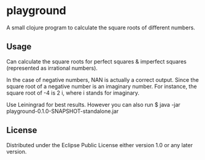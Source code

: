 # playground

A small clojure program to calculate the square roots of different numbers.

## Usage

Can calculate the square roots for perfect squares & imperfect squares (represented as irrational numbers).

In the case of negative numbers, NAN is actually a correct output. Since the square root of a negative number is an imaginary number. For instance, the square root of -4 is 2 i, where i stands for imaginary.  

Use Leiningrad for best results. However you can also run 
$ java -jar playground-0.1.0-SNAPSHOT-standalone.jar

## License

Distributed under the Eclipse Public License either version 1.0 or any later version.

